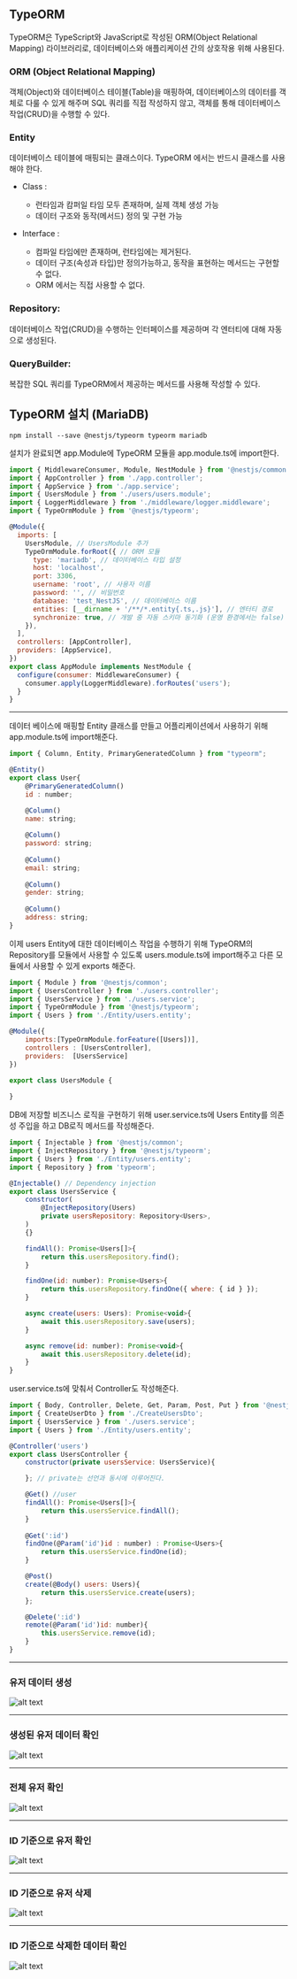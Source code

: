 ## TypeORM
TypeORM은 TypeScript와 JavaScript로 작성된 ORM(Object Relational Mapping) 라이브러리로, 데이터베이스와 애플리케이션 간의 상호작용 위해 사용된다.

### ORM (Object Relational Mapping)
객체(Object)와 데이터베이스 테이블(Table)을 매핑하여, 데이터베이스의 데이터를 객체로 다룰 수 있게 해주며
SQL 쿼리를 직접 작성하지 않고, 객체를 통해 데이터베이스 작업(CRUD)을 수행할 수 있다.

### Entity
데이터베이스 테이블에 매핑되는 클래스이다.
TypeORM 에서는 반드시 클래스를 사용해야 한다.

- Class : 
    - 런타임과 캄퍼일 타임 모두 존재하며, 실제 객체 생성 가능
    - 데이터 구조와 동작(메서드) 정의 및 구현 가능
    
- Interface : 
    - 컴파일 타임에만 존재하며, 런타임에는 제거된다.
    - 데이터 구조(속성과 타입)만 정의가능하고, 동작을 표현하는 메서드는 구현할 수 없다.
    - ORM 에서는 직접 사용할 수 없다.

### Repository:
데이터베이스 작업(CRUD)을 수행하는 인터페이스를 제공하며 각 엔터티에 대해 자동으로 생성된다.

### QueryBuilder:
복잡한 SQL 쿼리를 TypeORM에서 제공하는 메서드를 사용해 작성할 수 있다.

## TypeORM 설치 (MariaDB)
```npm install --save @nestjs/typeorm typeorm mariadb```

설치가 완료되면 app.Module에 TypeORM 모듈을 app.module.ts에 import한다.

```javascript
import { MiddlewareConsumer, Module, NestModule } from '@nestjs/common';
import { AppController } from './app.controller';
import { AppService } from './app.service';
import { UsersModule } from './users/users.module';
import { LoggerMiddleware } from './middleware/logger.middleware';
import { TypeOrmModule } from '@nestjs/typeorm';

@Module({
  imports: [
    UsersModule, // UsersModule 추가
    TypeOrmModule.forRoot({ // ORM 모듈
      type: 'mariadb', // 데이터베이스 타입 설정
      host: 'localhost',
      port: 3306,
      username: 'root', // 사용자 이름
      password: '', // 비밀번호
      database: 'test_NestJS', // 데이터베이스 이름
      entities: [__dirname + '/**/*.entity{.ts,.js}'], // 엔터티 경로
      synchronize: true, // 개발 중 자동 스키마 동기화 (운영 환경에서는 false)
    }),
  ],
  controllers: [AppController],
  providers: [AppService],
})
export class AppModule implements NestModule {
  configure(consumer: MiddlewareConsumer) {
    consumer.apply(LoggerMiddleware).forRoutes('users');
  }
}
```
___
데이터 베이스에 매핑할 Entity 클래스를 만들고 어플리케이션에서 사용하기 위해 app.module.ts에 import해준다.

```javascript
import { Column, Entity, PrimaryGeneratedColumn } from "typeorm";

@Entity()
export class User{
    @PrimaryGeneratedColumn()
    id : number;

    @Column()
    name: string;
    
    @Column()
    password: string;
    
    @Column()
    email: string;
    
    @Column()
    gender: string;
    
    @Column()
    address: string;
}
```

이제 users Entity에 대한 데이터베이스 작업을 수행하기 위해 TypeORM의 Repository를 모듈에서 사용할 수 있도록 users.module.ts에 import해주고 다른 모듈에서 사용할 수 있게 exports 해준다.

```javascript
import { Module } from '@nestjs/common';
import { UsersController } from './users.controller';
import { UsersService } from './users.service';
import { TypeOrmModule } from '@nestjs/typeorm';
import { Users } from './Entity/users.entity';

@Module({
    imports:[TypeOrmModule.forFeature([Users])],
    controllers : [UsersController],
    providers:  [UsersService]
})

export class UsersModule {
    
}
```

DB에 저장할 비즈니스 로직을 구현하기 위해 user.service.ts에 Users Entity를 의존성 주입을 하고 DB로직 메서드를 작성해준다.

```javascript
import { Injectable } from '@nestjs/common';
import { InjectRepository } from '@nestjs/typeorm';
import { Users } from './Entity/users.entity';
import { Repository } from 'typeorm';

@Injectable() // Dependency injection
export class UsersService {
    constructor(
        @InjectRepository(Users)
        private usersRepository: Repository<Users>,
    )
    {}

    findAll(): Promise<Users[]>{
        return this.usersRepository.find();
    }

    findOne(id: number): Promise<Users>{
        return this.usersRepository.findOne({ where: { id } });
    }

    async create(users: Users): Promise<void>{
        await this.usersRepository.save(users);
    }

    async remove(id: number): Promise<void>{
        await this.usersRepository.delete(id);
    }
}
```

user.service.ts에 맞춰서 Controller도 작성해준다.

```javascript
import { Body, Controller, Delete, Get, Param, Post, Put } from '@nestjs/common';
import { CreateUserDto } from './CreateUsersDto';
import { UsersService } from './users.service';
import { Users } from './Entity/users.entity';

@Controller('users')
export class UsersController {
    constructor(private usersService: UsersService){

    }; // private는 선언과 동시에 이루어진다.

    @Get() //user
    findAll(): Promise<Users[]>{
        return this.usersService.findAll();
    }
    
    @Get(':id')
    findOne(@Param('id')id : number) : Promise<Users>{
        return this.usersService.findOne(id);
    }

    @Post()
    create(@Body() users: Users){
        return this.usersService.create(users);
    };

    @Delete(':id')
    remote(@Param('id')id: number){
        this.usersService.remove(id);
    }
}
```
___
### 유저 데이터 생성
![alt text](./Project.img/createUsers.png)

___
### 생성된 유저 데이터 확인
![alt text](./Project.img/createResult.png)

___
### 전체 유저 확인
![alt text](./Project.img/readAllUsers.png)

___
### ID 기준으로 유저 확인
![alt text](./Project.img/read_Id_Users.png)

___
### ID 기준으로 유저 삭제
![alt text](./Project.img/deleteUsers.png)

___
### ID 기준으로 삭제한 데이터 확인
![alt text](./Project.img/deleteResult.png)